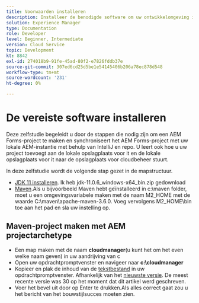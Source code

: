 ```yaml
---
title: Voorwaarden installeren
description: Installeer de benodigde software om uw ontwikkelomgeving in te stellen
solution: Experience Manager
type: Documentation
role: Developer
level: Beginner, Intermediate
version: Cloud Service
topic: Development
kt: 8842
exl-id: 274018b9-91fe-45ad-80f2-e7826fddb37e
source-git-commit: 307ed6cd25d5be1e54145406b206a78ec878d548
workflow-type: tm+mt
source-wordcount: '231'
ht-degree: 0%

---
```


# De vereiste software installeren

Deze zelfstudie begeleidt u door de stappen die nodig zijn om een AEM Forms-project te maken en synchroniseert het AEM Forms-project met uw lokale AEM-instantie met behulp van IntelliJ en repo. U leert ook hoe u uw project toevoegt aan de lokale opslagplaats voor it en de lokale opslagplaats voor it naar de opslagplaats voor cloudbeheer stuurt.




In deze zelfstudie wordt de volgende stap gezet in de mapstructuur.

* [JDK 11 installeren](https://www.oracle.com/java/technologies/downloads/#java11-windows). Ik heb jdk-11.0.6_windows-x64_bin.zip gedownload
* [Maven](https://maven.apache.org/guides/getting-started/windows-prerequisites.html).Als u bijvoorbeeld Maven hebt geïnstalleerd in c:\maven folder, moet u een omgevingsvariabele maken met de naam M2_HOME met de waarde C:\maven\apache-maven-3.6.0. Voeg vervolgens M2_HOME\bin toe aan het pad en sla uw instelling op.

## Maven-project maken met AEM projectarchetype

* Een map maken met de naam **cloudmanager**(u kunt het om het even welke naam geven) in uw aandrijving van c
* Open uw opdrachtpromptvenster en navigeer naar **c:\cloudmanager**
* Kopieer en plak de inhoud van de [tekstbestand](assets/creating-maven-project.txt) in uw opdrachtpromptvenster. Afhankelijk van het [nieuwste versie](https://github.com/adobe/aem-project-archetype/releases). De meest recente versie was 30 op het moment dat dit artikel werd geschreven.
* Voer het bevel uit door op Enter te drukken.Als alles correct gaat zou u het bericht van het bouwstijlsucces moeten zien.
